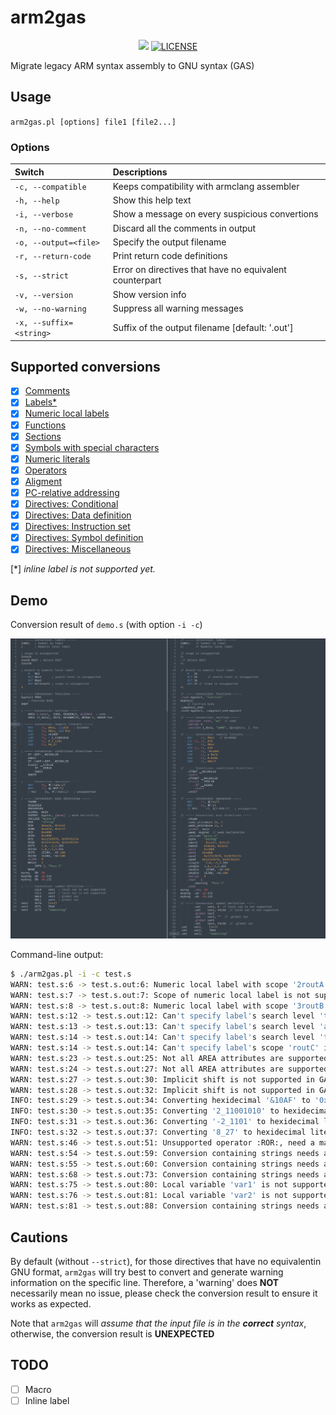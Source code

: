 # arm2gas

<div align="center">
<p>
      <a href="https://github.com/typowritter/arm2gas"><img src="https://img.shields.io/badge/arm2gas-v1.0-brightgreen"></a>
      <a href="https://github.com/typowritter/arm2gas/blob/main/LICENSE"><img src="https://img.shields.io/badge/License-GPLv3.0-blue" alt="LICENSE"></a>
</p>
</div>
Migrate legacy ARM syntax assembly to GNU syntax (GAS)

## Usage

`arm2gas.pl [options] file1 [file2...]`

### Options

| Switch                  | Descriptions                                            |
| :---------------------- | :------------------------------------------------------ |
| `-c, --compatible`      | Keeps compatibility with armclang assembler             |
| `-h, --help`            | Show this help text                                     |
| `-i, --verbose`         | Show a message on every suspicious convertions          |
| `-n, --no-comment`      | Discard all the comments in output                      |
| `-o, --output=<file>`   | Specify the output filename                             |
| `-r, --return-code`     | Print return code definitions                           |
| `-s, --strict`          | Error on directives that have no equivalent counterpart |
| `-v, --version`         | Show version info                                       |
| `-w, --no-warning`      | Suppress all warning messages                           |
| `-x, --suffix=<string>` | Suffix of the output filename [default: '.out']         |

## Supported conversions

- [X] [Comments](https://developer.arm.com/documentation/dui0742/g/Migrating-ARM-syntax-assembly-code-to-GNU-syntax/Comments?lang=en)
- [X] [Labels\*](https://developer.arm.com/documentation/dui0742/g/Migrating-ARM-syntax-assembly-code-to-GNU-syntax/Labels?lang=en)
- [X] [Numeric local labels](https://developer.arm.com/documentation/dui0742/g/Migrating-ARM-syntax-assembly-code-to-GNU-syntax/Numeric-local-labels?lang=en)
- [X] [Functions](https://developer.arm.com/documentation/dui0742/g/Migrating-ARM-syntax-assembly-code-to-GNU-syntax/Functions?lang=en)
- [X] [Sections](https://developer.arm.com/documentation/dui0742/g/Migrating-ARM-syntax-assembly-code-to-GNU-syntax/Sections?lang=en)
- [X] [Symbols with special characters](https://developer.arm.com/documentation/dui0742/g/Migrating-ARM-syntax-assembly-code-to-GNU-syntax/Symbol-naming-rules?lang=en)
- [X] [Numeric literals](https://developer.arm.com/documentation/dui0742/g/Migrating-ARM-syntax-assembly-code-to-GNU-syntax/Numeric-literals?lang=en)
- [X] [Operators](https://developer.arm.com/documentation/dui0742/g/Migrating-ARM-syntax-assembly-code-to-GNU-syntax/Operators?lang=en)
- [X] [Aligment](https://developer.arm.com/documentation/dui0742/g/Migrating-ARM-syntax-assembly-code-to-GNU-syntax/Alignment?lang=en)
- [X] [PC-relative addressing](https://developer.arm.com/documentation/dui0742/g/Migrating-ARM-syntax-assembly-code-to-GNU-syntax/PC-relative-addressing?lang=en)
- [X] [Directives: Conditional](https://developer.arm.com/documentation/dui0742/g/Migrating-ARM-syntax-assembly-code-to-GNU-syntax/Conditional-directives?lang=en)
- [X] [Directives: Data definition](https://developer.arm.com/documentation/dui0742/g/Migrating-ARM-syntax-assembly-code-to-GNU-syntax/Data-definition-directives?lang=en)
- [X] [Directives: Instruction set](https://developer.arm.com/documentation/dui0742/g/Migrating-ARM-syntax-assembly-code-to-GNU-syntax/Instruction-set-directives?lang=en)
- [X] [Directives: Symbol definition](https://developer.arm.com/documentation/dui0742/g/Migrating-ARM-syntax-assembly-code-to-GNU-syntax/Symbol-definition-directives?lang=en)
- [X] [Directives: Miscellaneous](https://developer.arm.com/documentation/dui0742/g/Migrating-ARM-syntax-assembly-code-to-GNU-syntax/Miscellaneous-directives?lang=en)

[\*] *inline label is not supported yet.*

## Demo

Conversion result of `demo.s` (with option `-i -c`)

![](./demo/demo.png)

Command-line output:

```bash
$ ./arm2gas.pl -i -c test.s
WARN: test.s:6 -> test.s.out:6: Numeric local label with scope '2routA' is not supported in GAS, converting to '2'
WARN: test.s:7 -> test.s.out:7: Scope of numeric local label is not supported in GAS, removing ROUT directives
WARN: test.s:8 -> test.s.out:8: Numeric local label with scope '3routB' is not supported in GAS, converting to '3'
WARN: test.s:12 -> test.s.out:12: Can't specify label's search level 't' in GAS, dropping
WARN: test.s:13 -> test.s.out:13: Can't specify label's search level 'a' in GAS, dropping
WARN: test.s:14 -> test.s.out:14: Can't specify label's search level 't' in GAS, dropping
WARN: test.s:14 -> test.s.out:14: Can't specify label's scope 'routC' in GAS, dropping
WARN: test.s:23 -> test.s.out:25: Not all AREA attributes are supported, need a manual check
WARN: test.s:24 -> test.s.out:27: Not all AREA attributes are supported, need a manual check
WARN: test.s:27 -> test.s.out:30: Implicit shift is not supported in GAS, converting to explicit shift
WARN: test.s:28 -> test.s.out:32: Implicit shift is not supported in GAS, converting to explicit shift
INFO: test.s:29 -> test.s.out:34: Converting hexidecimal '&10AF' to '0x10AF'
INFO: test.s:30 -> test.s.out:35: Converting '2_11001010' to hexidecimal literal '0xCA'
INFO: test.s:31 -> test.s.out:36: Converting '-2_1101' to hexidecimal literal '-0x0D'
INFO: test.s:32 -> test.s.out:37: Converting '8_27' to hexidecimal literal '0x17'
WARN: test.s:46 -> test.s.out:51: Unsupported operator :ROR:, need a manual check
WARN: test.s:54 -> test.s.out:59: Conversion containing strings needs a manual check
WARN: test.s:55 -> test.s.out:60: Conversion containing strings needs a manual check
WARN: test.s:68 -> test.s.out:73: Conversion containing strings needs a manual check
WARN: test.s:75 -> test.s.out:80: Local variable 'var1' is not supported, using static declaration
WARN: test.s:76 -> test.s.out:81: Local variable 'var2' is not supported, using static declaration
WARN: test.s:81 -> test.s.out:88: Conversion containing strings needs a manual check
```



## Cautions

By default (without `--strict`), for those directives that have no equivalentin GNU format, `arm2gas` will try best to convert and generate warning information on the specific line. Therefore, a 'warning' does **NOT** necessarily mean no issue, please check the conversion result to ensure it works as expected.

Note that `arm2gas` will *assume that the input file is in the **correct** syntax*, otherwise, the conversion result is **UNEXPECTED**

## TODO

- [ ] Macro
- [ ] Inline label